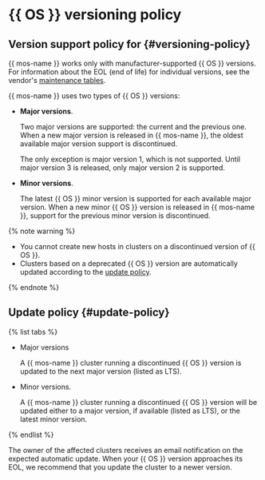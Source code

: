 # {{ OS }} versioning policy

## Version support policy for {#versioning-policy}

{{ mos-name }} works only with manufacturer-supported {{ OS }} versions. For information about the EOL (end of life) for individual versions, see the vendor's [maintenance tables](https://opensearch.org/releases.html).

{{ mos-name }} uses two types of {{ OS }} versions:

- **Major versions**.

   Two major versions are supported: the current and the previous one. When a new major version is released in {{ mos-name }}, the oldest available major version support is discontinued.

   The only exception is major version 1, which is not supported. Until major version 3 is released, only major version 2 is supported.

- **Minor versions**.

   The latest {{ OS }} minor version is supported for each available major version. When a new minor {{ OS }} version is released in {{ mos-name }}, support for the previous minor version is discontinued.

{% note warning %}

* You cannot create new hosts in clusters on a discontinued version of {{ OS }}.
* Clusters based on a deprecated {{ OS }} version are automatically updated according to the [update policy](#update-policy).

{% endnote %}

## Update policy {#update-policy}

{% list tabs %}

- Major versions

   A {{ mos-name }} cluster running a discontinued {{ OS }} version is updated to the next major version (listed as LTS).


- Minor versions.

   A {{ mos-name }} cluster running a discontinued {{ OS }} version will be updated either to a major version, if available (listed as LTS), or the latest minor version.


{% endlist %}

The owner of the affected clusters receives an email notification on the expected automatic update. When your {{ OS }} version approaches its EOL, we recommend that you update the cluster to a newer version.
